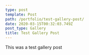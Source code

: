 ```yaml
---
type: post
template: Post
path: /portfolio/test-gallery-post/
date: 2020-03-15T00:32:03.749Z
post_type: Gallery
title: Test Gallery Post
---
```

This was a test gallery post